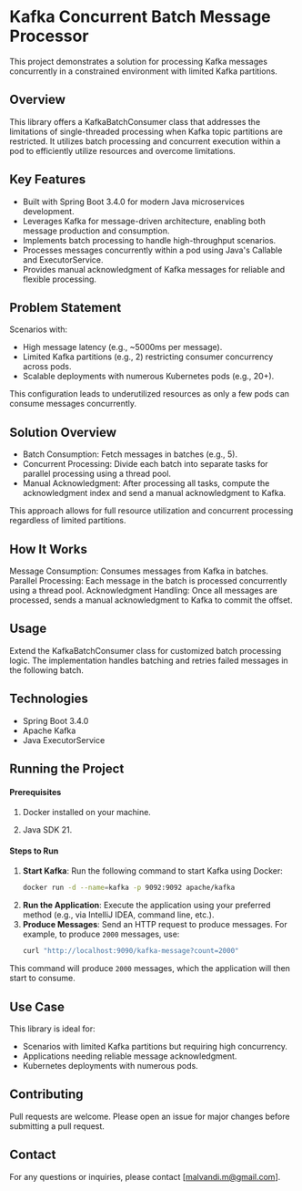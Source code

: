 # Kafka Concurrent Batch Message Processor
This project demonstrates a solution for processing Kafka messages concurrently in a constrained environment with limited Kafka partitions.

## Overview
This library offers a KafkaBatchConsumer class that addresses the limitations of single-threaded processing when Kafka topic partitions are restricted. It utilizes batch processing and concurrent execution within a pod to efficiently utilize resources and overcome limitations.

## Key Features
- Built with Spring Boot 3.4.0 for modern Java microservices development.
- Leverages Kafka for message-driven architecture, enabling both message production and consumption.
- Implements batch processing to handle high-throughput scenarios.
- Processes messages concurrently within a pod using Java's Callable and ExecutorService.
- Provides manual acknowledgment of Kafka messages for reliable and flexible processing.

## Problem Statement
Scenarios with:

- High message latency (e.g., ~5000ms per message).
- Limited Kafka partitions (e.g., 2) restricting consumer concurrency across pods.
- Scalable deployments with numerous Kubernetes pods (e.g., 20+).

This configuration leads to underutilized resources as only a few pods can consume messages concurrently.

## Solution Overview
- Batch Consumption: Fetch messages in batches (e.g., 5).
- Concurrent Processing: Divide each batch into separate tasks for parallel processing using a thread pool.
- Manual Acknowledgment: After processing all tasks, compute the acknowledgment index and send a manual acknowledgment to Kafka.

This approach allows for full resource utilization and concurrent processing regardless of limited partitions.

## How It Works
Message Consumption: Consumes messages from Kafka in batches.
Parallel Processing: Each message in the batch is processed concurrently using a thread pool.
Acknowledgment Handling: Once all messages are processed, sends a manual acknowledgment to Kafka to commit the offset.

## Usage
Extend the KafkaBatchConsumer class for customized batch processing logic. The implementation handles batching and retries failed messages in the following batch.

## Technologies
- Spring Boot 3.4.0
- Apache Kafka
- Java ExecutorService

## Running the Project
#### Prerequisites
1. Docker installed on your machine.

2. Java SDK 21.

#### Steps to Run
1. **Start Kafka**:
Run the following command to start Kafka using Docker:
   ```sh
   docker run -d --name=kafka -p 9092:9092 apache/kafka
   ```
2. **Run the Application**:
Execute the application using your preferred method (e.g., via IntelliJ IDEA, command line, etc.).
3. **Produce Messages**:
Send an HTTP request to produce messages. For example, to produce `2000` messages, use:
   ```sh
   curl "http://localhost:9090/kafka-message?count=2000"
   ```
This command will produce `2000` messages, which the application will then start to consume.

## Use Case
This library is ideal for:

- Scenarios with limited Kafka partitions but requiring high concurrency.
- Applications needing reliable message acknowledgment.
- Kubernetes deployments with numerous pods.

## Contributing
Pull requests are welcome. Please open an issue for major changes before submitting a pull request.

## Contact
For any questions or inquiries, please contact [malvandi.m@gmail.com].



